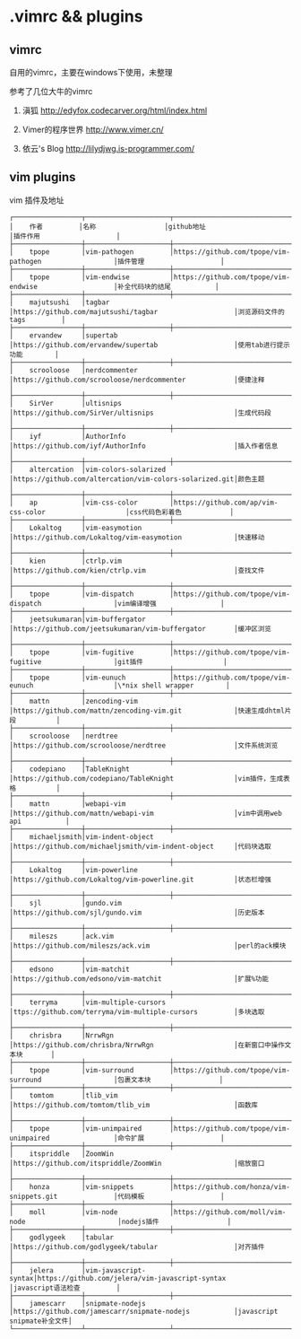 .vimrc && plugins
======

vimrc
-----

自用的vimrc，主要在windows下使用，未整理

参考了几位大牛的vimrc

1. 滇狐 http://edyfox.codecarver.org/html/index.html

2. Vimer的程序世界 http://www.vimer.cn/

3. 依云's Blog http://lilydjwg.is-programmer.com/

vim plugins
------

vim 插件及地址

    ┌─────────────────┬─────────────────────┬───────────────────────────────────────────────────────┬───────────────────────────┐
    │    作者         │名称                 │github地址                                             │插件作用                   │
    ├─────────────────┼─────────────────────┼───────────────────────────────────────────────────────┼───────────────────────────┤
    │    tpope        │vim-pathogen         │https://github.com/tpope/vim-pathogen                  │插件管理                   │
    ├─────────────────┼─────────────────────┼───────────────────────────────────────────────────────┼───────────────────────────┤
    │    tpope        │vim-endwise          │https://github.com/tpope/vim-endwise                   │补全代码块的结尾           │
    ├─────────────────┼─────────────────────┼───────────────────────────────────────────────────────┼───────────────────────────┤
    │    majutsushi   │tagbar               │https://github.com/majutsushi/tagbar                   │浏览源码文件的tags         │
    ├─────────────────┼─────────────────────┼───────────────────────────────────────────────────────┼───────────────────────────┤
    │    ervandew     │supertab             │https://github.com/ervandew/supertab                   │使用tab进行提示功能        │
    ├─────────────────┼─────────────────────┼───────────────────────────────────────────────────────┼───────────────────────────┤
    │    scrooloose   │nerdcommenter        │https://github.com/scrooloose/nerdcommenter            │便捷注释                   │
    ├─────────────────┼─────────────────────┼───────────────────────────────────────────────────────┼───────────────────────────┤
    │    SirVer       │ultisnips            │https://github.com/SirVer/ultisnips                    │生成代码段                 │
    ├─────────────────┼─────────────────────┼───────────────────────────────────────────────────────┼───────────────────────────┤
    │    iyf          │AuthorInfo           │https://github.com/iyf/AuthorInfo                      │插入作者信息               │
    ├─────────────────┼─────────────────────┼───────────────────────────────────────────────────────┼───────────────────────────┤
    │    altercation  │vim-colors-solarized │https://github.com/altercation/vim-colors-solarized.git│颜色主题                   │
    ├─────────────────┼─────────────────────┼───────────────────────────────────────────────────────┼───────────────────────────┤
    │    ap           │vim-css-color        │https://github.com/ap/vim-css-color                    │css代码色彩着色            │
    ├─────────────────┼─────────────────────┼───────────────────────────────────────────────────────┼───────────────────────────┤
    │    Lokaltog     │vim-easymotion       │https://github.com/Lokaltog/vim-easymotion             │快速移动                   │
    ├─────────────────┼─────────────────────┼───────────────────────────────────────────────────────┼───────────────────────────┤
    │    kien         │ctrlp.vim            │https://github.com/kien/ctrlp.vim                      │查找文件                   │
    ├─────────────────┼─────────────────────┼───────────────────────────────────────────────────────┼───────────────────────────┤
    │    tpope        │vim-dispatch         │https://github.com/tpope/vim-dispatch                  │vim编译增强                │
    ├─────────────────┼─────────────────────┼───────────────────────────────────────────────────────┼───────────────────────────┤
    │    jeetsukumaran│vim-buffergator      │https://github.com/jeetsukumaran/vim-buffergator       │缓冲区浏览                 │
    ├─────────────────┼─────────────────────┼───────────────────────────────────────────────────────┼───────────────────────────┤
    │    tpope        │vim-fugitive         │https://github.com/tpope/vim-fugitive                  │git插件                    │
    ├─────────────────┼─────────────────────┼───────────────────────────────────────────────────────┼───────────────────────────┤
    │    tpope        │vim-eunuch           │https://github.com/tpope/vim-eunuch                    │\*nix shell wrapper        │
    ├─────────────────┼─────────────────────┼───────────────────────────────────────────────────────┼───────────────────────────┤
    │    mattn        │zencoding-vim        │https://github.com/mattn/zencoding-vim.git             │快速生成dhtml片段          │
    ├─────────────────┼─────────────────────┼───────────────────────────────────────────────────────┼───────────────────────────┤
    │    scrooloose   │nerdtree             │https://github.com/scrooloose/nerdtree                 │文件系统浏览               │
    ├─────────────────┼─────────────────────┼───────────────────────────────────────────────────────┼───────────────────────────┤
    │    codepiano    │TableKnight          │https://github.com/codepiano/TableKnight               │vim插件，生成表格          │
    ├─────────────────┼─────────────────────┼───────────────────────────────────────────────────────┼───────────────────────────┤
    │    mattn        │webapi-vim           │https://github.com/mattn/webapi-vim                    │vim中调用web api           │
    ├─────────────────┼─────────────────────┼───────────────────────────────────────────────────────┼───────────────────────────┤
    │    michaeljsmith│vim-indent-object    │https://github.com/michaeljsmith/vim-indent-object     │代码块选取                 │
    ├─────────────────┼─────────────────────┼───────────────────────────────────────────────────────┼───────────────────────────┤
    │    Lokaltog     │vim-powerline        │https://github.com/Lokaltog/vim-powerline.git          │状态栏增强                 │
    ├─────────────────┼─────────────────────┼───────────────────────────────────────────────────────┼───────────────────────────┤
    │    sjl          │gundo.vim            │https://github.com/sjl/gundo.vim                       │历史版本                   │
    ├─────────────────┼─────────────────────┼───────────────────────────────────────────────────────┼───────────────────────────┤
    │    mileszs      │ack.vim              │https://github.com/mileszs/ack.vim                     │perl的ack模块              │
    ├─────────────────┼─────────────────────┼───────────────────────────────────────────────────────┼───────────────────────────┤
    │    edsono       │vim-matchit          │https://github.com/edsono/vim-matchit                  │扩展%功能                  │
    ├─────────────────┼─────────────────────┼───────────────────────────────────────────────────────┼───────────────────────────┤
    │    terryma      │vim-multiple-cursors │ttps://github.com/terryma/vim-multiple-cursors         │多块选取                   │
    ├─────────────────┼─────────────────────┼───────────────────────────────────────────────────────┼───────────────────────────┤
    │    chrisbra     │NrrwRgn              │https://github.com/chrisbra/NrrwRgn                    │在新窗口中操作文本块       │
    ├─────────────────┼─────────────────────┼───────────────────────────────────────────────────────┼───────────────────────────┤
    │    tpope        │vim-surround         │https://github.com/tpope/vim-surround                  │包裹文本块                 │
    ├─────────────────┼─────────────────────┼───────────────────────────────────────────────────────┼───────────────────────────┤
    │    tomtom       │tlib_vim             │https://github.com/tomtom/tlib_vim                     │函数库                     │
    ├─────────────────┼─────────────────────┼───────────────────────────────────────────────────────┼───────────────────────────┤
    │    tpope        │vim-unimpaired       │https://github.com/tpope/vim-unimpaired                │命令扩展                   │
    ├─────────────────┼─────────────────────┼───────────────────────────────────────────────────────┼───────────────────────────┤
    │    itspriddle   │ZoomWin              │https://github.com/itspriddle/ZoomWin                  │缩放窗口                   │
    ├─────────────────┼─────────────────────┼───────────────────────────────────────────────────────┼───────────────────────────┤
    │    honza        │vim-snippets         │https://github.com/honza/vim-snippets.git              │代码模板                   │
    ├─────────────────┼─────────────────────┼───────────────────────────────────────────────────────┼───────────────────────────┤
    │    moll         │vim-node             │https://github.com/moll/vim-node                       │nodejs插件                 │
    ├─────────────────┼─────────────────────┼───────────────────────────────────────────────────────┼───────────────────────────┤
    │    godlygeek    │tabular              │https://github.com/godlygeek/tabular                   │对齐插件                   │
    ├─────────────────┼─────────────────────┼───────────────────────────────────────────────────────┼───────────────────────────┤
    │    jelera       │vim-javascript-syntax│https://github.com/jelera/vim-javascript-syntax        │javascript语法检查         │
    ├─────────────────┼─────────────────────┼───────────────────────────────────────────────────────┼───────────────────────────┤
    │    jamescarr    │snipmate-nodejs      │https://github.com/jamescarr/snipmate-nodejs           │javascript snipmate补全文件│
    └─────────────────┴─────────────────────┴───────────────────────────────────────────────────────┴───────────────────────────┘
